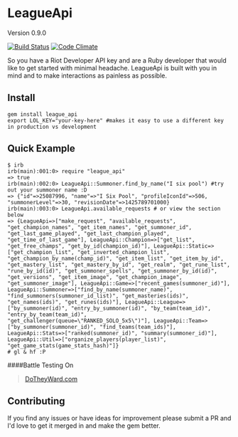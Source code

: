 LeagueApi
==========

Version 0.9.0

[![Build Status](https://travis-ci.org/DanBradbury/LeagueApi.svg?branch=master)](https://travis-ci.org/DanBradbury/LeagueApi)  [![Code Climate](https://codeclimate.com/github/DanBradbury/LeagueApi.png)](https://codeclimate.com/github/DanBradbury/LeagueApi)

So you have a Riot Developer API key and are a Ruby developer that would like to get started with minimal headache. LeagueApi is built with you in mind and to make interactions as painless as possible.

Install
-------

    gem install league_api
    export LOL_KEY="your-key-here" #makes it easy to use a different key in production vs development

Quick Example
------
    $ irb
    irb(main):001:0> require "league_api"
    => true
    irb(main):002:0> LeagueApi::Summoner.find_by_name("I six pool") #try out your summoner name :D
    => {"id"=>25087996, "name"=>"I Six Pool", "profileIconId"=>506, "summonerLevel"=>30, "revisionDate"=>1425789701000}
    irb(main):003:0> LeagueApi.available_requests # or view the section below
    => {LeagueApi=>["make_request", "available_requests", "get_champion_names", "get_item_names", "get_summoner_id", "get_last_game_played", "get_last_champion_played", "get_time_of_last_game"], LeagueApi::Champion=>["get_list", "get_free_champs", "get_by_id(champion_id)"], LeagueApi::Static=>["get_champion_list", "get_inverted_champion_list", "get_champion_by_name(champ_id)", "get_item_list", "get_item_by_id", "get_mastery_list", "get_mastery_by_id", "get_realm", "get_rune_list", "rune_by_id(id)", "get_summoner_spells", "get_summoner_by_id(id)", "get_versions", "get_item_image", "get_champion_image", "get_summoner_image"], LeagueApi::Game=>["recent_games(summoner_id)"], LeagueApi::Summoner=>["find_by_name(summoner_name)", "find_summoners(summoner_id_list)", "get_masteries(ids)", "get_names(ids)", "get_runes(ids)"], LeagueApi::League=>["by_summoner(id)", "entry_by_summoner(id)", "by_team(team_id)",
    "entry_by_team(team_id)", "get_challenger(queue=\"RANKED_SOLO_5x5\")"], LeagueApi::Team=>["by_summoner(summoner_id)", "find_teams(team_ids)"], LeagueApi::Stats=>["ranked(summoner_id)", "summary(summoner_id)"], LeagueApi::Util=>["organize_players(player_list)", "get_game_stats(game_stats_hash)"]}
    # gl & hf :P

####Battle Testing On

> [DoTheyWard.com](www.dotheyward.com)

## Contributing

If you find any issues or have ideas for improvement please submit a PR and I'd love to get it merged in and make the gem better.

